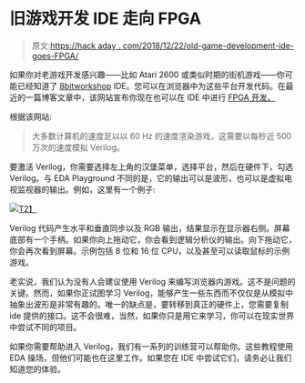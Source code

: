 # 旧游戏开发 IDE 走向 FPGA

> 原文:[https://hack aday . com/2018/12/22/old-game-development-ide-goes-FPGA/](https://hackaday.com/2018/12/22/old-game-development-ide-goes-fpga/)

如果你对老游戏开发感兴趣——比如 Atari 2600 或类似时期的街机游戏——你可能已经知道了 [8bitworkshop](http://8bitworkshop.com) IDE。您可以在浏览器中为这些平台开发代码。在最近的一篇博客文章中，该网站宣布你现在也可以在 IDE 中进行 [FPGA 开发。](http://8bitworkshop.com/blog/release/2018/12/15/verilog-programming.html)

根据该网站:

> 大多数计算机的速度足以以 60 Hz 的速度渲染游戏，这需要以每秒近 500 万次的速度模拟 Verilog。

要激活 Verilog，你需要选择左上角的汉堡菜单，选择平台，然后在硬件下，勾选 Verilog。与 EDA Playground 不同的是，它的输出可以是波形，也可以是虚拟电视监视器的输出。例如，这里有一个例子:

[![](../Images/1f9dc80938bd42f30f628ac7a8fef8dc.png)T2】](https://hackaday.com/wp-content/uploads/2018/12/ball.png)

Verilog 代码产生水平和垂直同步以及 RGB 输出，结果显示在显示器右侧。屏幕底部有一个手柄。如果你向上拖动它，你会看到逻辑分析仪的输出。向下拖动它，你会再次看到屏幕。示例包括 8 位和 16 位 CPU，以及甚至可以读取鼠标的示例游戏。

老实说，我们认为没有人会建议使用 Verilog 来编写浏览器内游戏。这不是问题的关键。然而，如果你正试图学习 Verilog，能够产生一些东西而不仅仅是从模拟中抽象出波形是非常有趣的。唯一的缺点是，要转移到真正的硬件上，您需要复制 ide 提供的接口。这不会很难，当然，如果你只是用它来学习，你可以在现实世界中尝试不同的项目。

如果你需要帮助进入 Verilog，我们有一系列的训练营可以帮助你。这些教程使用 EDA 操场，但他们可能也在这里工作。如果您在 IDE 中尝试它们，请务必让我们知道您的体验。